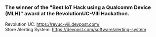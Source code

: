 <h3> The winner of the "Best IoT Hack using a Qualcomm Device (MLH)" award at the RevolutionUC-VIII Hackathon. </h3>

Revolution UC: https://revuc-viii.devpost.com/
<br>
Store Alerting System: https://devpost.com/software/alerting-system

